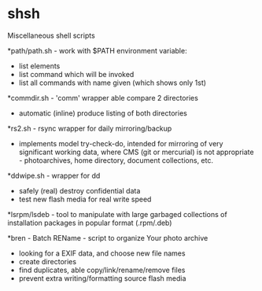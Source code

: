 # shsh
Miscellaneous shell scripts

*path/path.sh - work with $PATH environment variable:
 - list elements
 - list command which will be invoked
 - list all commands with name given (which shows only 1st)

*commdir.sh - 'comm' wrapper able compare 2 directories
 - automatic (inline) produce listing of both directories
  
*rs2.sh - rsync wrapper for daily mirroring/backup
 - implements model try-check-do, intended for mirroring
   of very significant working data, where CMS (git or mercurial) is not appropriate -
   photoarchives, home directory, document collections, etc.
   
*ddwipe.sh - wrapper for dd
 - safely (real) destroy confidential data
 - test new flash media for real write speed

*lsrpm/lsdeb - tool to manipulate with large garbaged collections
  of installation packages in popular format (.rpm/.deb)

*bren - Batch REName - script to organize Your photo archive
 - looking for a EXIF data, and choose new file names
 - create directories
 - find duplicates, able copy/link/rename/remove files
 - prevent extra writing/formatting source flash media

